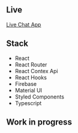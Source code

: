## Live

<a href="https://livechat-6a4e3.web.app/">Live Chat App</a>

## Stack

- React
- React Router
- React Contex Api
- React Hooks
- Firebase
- Material UI
- Styled Components
- Typescript

## Work in progress
